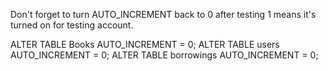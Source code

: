 Don't forget to turn AUTO_INCREMENT back to 0 after testing 
1 means it's turned on for testing account.

ALTER TABLE Books AUTO_INCREMENT = 0;
ALTER TABLE users AUTO_INCREMENT = 0;
ALTER TABLE borrowings AUTO_INCREMENT = 0;
